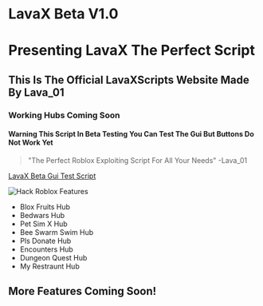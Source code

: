 # LavaX Beta V1.0
# Presenting LavaX The Perfect Script
## This Is The Official LavaXScripts Website Made By Lava_01
### Working Hubs Coming Soon
#### Warning This Script In Beta Testing You Can Test The Gui But Buttons Do Not Work Yet
> "The Perfect Roblox Exploiting Script For All Your Needs" -Lava_01


[LavaX Beta Gui Test Script](https://raw.githubusercontent.com/LavaXScripts/LavaXPrivate/main/LavaXPrivate)

![Hack Roblox](https://images.unsplash.com/photo-1637466828537-8124def82012?ixlib=rb-4.0.3&q=85&fm=jpg&crop=entropy&cs=srgb&dl=eugene-golovesov-gYtVGmtvOYo-unsplash.jpg)
Features
+ Blox Fruits Hub
+ Bedwars Hub
+ Pet Sim X Hub
+ Bee Swarm Swim Hub
+ Pls Donate Hub
+ Encounters Hub
+ Dungeon Quest Hub
+ My Restraunt Hub
## More Features Coming Soon!
